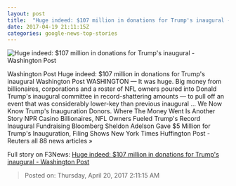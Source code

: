 ```yaml
---
layout: post
title:  "Huge indeed: $107 million in donations for Trump's inaugural - Washington Post"
date: 2017-04-19 21:11:15Z
categories: google-news-top-stories
---
```


![Huge indeed: $107 million in donations for Trump's inaugural - Washington Post](https://img.washingtonpost.com/rf/image_1484w/2010-2019/Wires/Online/2017-04-19/AP/Images/Trump_Inaugural_Donors_28655.jpg-9486b.jpg)

Washington Post Huge indeed: $107 million in donations for Trump's inaugural Washington Post WASHINGTON — It was huge. Big money from billionaires, corporations and a roster of NFL owners poured into Donald Trump's inaugural committee in record-shattering amounts — to pull off an event that was considerably lower-key than previous inaugural ... We Now Know Trump's Inauguration Donors. Where The Money Went Is Another Story NPR Casino Billionaires, NFL Owners Fueled Trump's Record Inaugural Fundraising Bloomberg Sheldon Adelson Gave $5 Million for Trump's Inauguration, Filing Shows New York Times Huffington Post - Reuters all 88 news articles »


Full story on F3News: [Huge indeed: $107 million in donations for Trump's inaugural - Washington Post](http://www.f3nws.com/n/uDg4fH)

> Posted on: Thursday, April 20, 2017 2:11:15 AM
